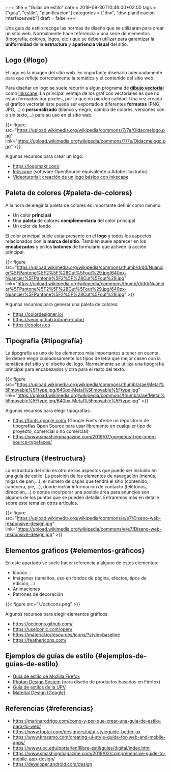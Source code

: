 +++
title = "Guias de estilo"
date = 2019-09-30T10:46:00+02:00
tags = ["guia", "estilo", "planificacion"]
categories = ["diw", "diw-planificacion-interfacesweb"]
draft = false
+++

Una guía de estilo recoge las normas de diseño que se utilizarán para crear un sitio web. Normalmente hace referencia a una serie de elementos (tipografía, colores, logos, etc.) que se deben utilizar para garantizar la **uniformidad** de la **estructura** y **apariencia visual** del sitio.

<!--more-->


## Logo {#logo}

El logo es la imagen del sitio web. Es importante diseñarlo adecuadamente para que refleje correctamente la temática y el contenido del sitio web.

Para diseñar un logo se suele recurrir a algún programa de **[dibujo vectorial](https://es.wikipedia.org/wiki/Gr%C3%A1fico%5Fvectorial)** como [Inkscape](https://inkscape.org/es/). La principal ventaja de los gráficos vectoriales es que no están formados por píxeles, por lo que no pierden calidad. Una vez creado el gráfico vectorial éste puede ser exportado a diferentes **formatos** (PNG, JPG,...) o **personalizado** (blanco y negro, cambio de colores, versiones con o sin texto,...) para su uso en el sitio web.

{{< figure src="https://upload.wikimedia.org/wikipedia/commons/7/7e/Oldacmelogo.png" link="https://upload.wikimedia.org/wikipedia/commons/7/7e/Oldacmelogo.png" >}}

Algunos recursos para crear un logo:

-   <https://logomakr.com/>
-   [Inkscape](https://inkscape.org/es/) (software OpenSource equivalente a Adobe Illustrator)
-   [Videotutorial: creación de un logo básico con Inkscape](https://youtu.be/zhnAHqQQ9gc)


## Paleta de colores {#paleta-de-colores}

A la hora de elegir la paleta de colores es importante definir como mínimo:

-   Un color **principal**
-   Una **paleta** de colores **complementaria** del color principal
-   Un color de fondo

El color principal suele estar presente en el **logo** y todos los aspectos relacionados con la **marca del sitio**. También suele aparecer en los **encabezados** y en los **botones** de formulario que activen la acción principal.

{{< figure src="https://upload.wikimedia.org/wikipedia/commons/thumb/d/dd/Nuancier%5FPantone%5F2%5F%28Cut%5Fout%29.jpg/640px-Nuancier%5FPantone%5F2%5F%28Cut%5Fout%29.jpg" link="https://upload.wikimedia.org/wikipedia/commons/thumb/d/dd/Nuancier%5FPantone%5F2%5F%28Cut%5Fout%29.jpg/640px-Nuancier%5FPantone%5F2%5F%28Cut%5Fout%29.jpg" >}}

Algunos recursos para generar una paleta de colores:

-   <https://colordesigner.io/>
-   <https://yeun.github.io/open-color/>
-   <https://coolors.co>


## Tipografía {#tipografía}

La tipografía es uno de los elementos más importantes a tener en cuenta. Se deben elegir cuidadosamente los tipos de letra que mejor casen con la temática del sitio y el diseño del logo. Normalmente se utiliza una tipografía principal para encabezados y otra para el resto del texto.

{{< figure src="https://upload.wikimedia.org/wikipedia/commons/thumb/a/ae/Metal%5Fmovable%5Ftype.jpg/640px-Metal%5Fmovable%5Ftype.jpg" link="https://upload.wikimedia.org/wikipedia/commons/thumb/a/ae/Metal%5Fmovable%5Ftype.jpg/640px-Metal%5Fmovable%5Ftype.jpg" >}}

Algunos recursos para elegir tipografías:

-   <https://fonts.google.com/> (Google Fonts ofrece un repositorio de tipografías Open Source para usar libremente en cualquier tipo de proyecto, comercial o no comercial)
-   <https://www.smashingmagazine.com/2019/07/gorgeous-free-open-source-typefaces/>


## Estructura {#estructura}

La estructura del sitio es otro de los aspectos que puede ser incluido en una guía de estilo. La posición de los elementos de navegación (menús, migas de pan,...), el número de capas que tendrá el sitio (contenido, cabecera, pie,...), donde incluir información de contacto (teléfonos, dirección,...) o dónde incorporar una posible área para anuncios son algunos de los puntos que se pueden detallar. Entraremos más en detalle sobre este tema en otros artículos.

{{< figure src="https://upload.wikimedia.org/wikipedia/commons/e/e7/Diseno-web-responsive-design.jpg" link="https://upload.wikimedia.org/wikipedia/commons/e/e7/Diseno-web-responsive-design.jpg" >}}


## Elementos gráficos {#elementos-gráficos}

En este apartado se suele hacer referencia a alguno de estos elementos:

-   Iconos
-   Imágenes (tamaños, uso en fondos de página, efectos, tipos de edición,...)
-   Animaciones
-   Patrones de decoración

{{< figure src="/./octicons.png" >}}

Algunos recursos para elegir elementos gráficos:

-   <https://octicons.github.com/>
-   <https://useiconic.com/open/>
-   <https://material.io/resources/icons/?style=baseline>
-   <https://feathericons.com/>


## Ejemplos de guías de estilo {#ejemplos-de-guías-de-estilo}

-   [Guía de estilo de Mozilla Firefox](https://mozilla.design/firefox/)
-   [Photon Design System](https://design.firefox.com/photon/) (para diseño de productos basados en Firefox)
-   [Guía de estilos de la UPV](http://www.upv.es/entidades/ASIC/manuales/guia%5Festilos%5Fupv.pdf)
-   [Material Design (Google)](https://material.io/design/)


## Referencias {#referencias}

-   <https://marinarodrigo.com/como-y-por-que-crear-una-guia-de-estilo-para-tu-web/>
-   <https://www.toptal.com/designers/ui/ui-styleguide-better-ux>
-   <https://www.krasamo.com/creating-ui-style-guide-for-web-and-mobile-apps/>
-   <https://www.uoc.edu/portal/en/llibre-estil/guies/digital/index.html>
-   <https://www.smashingmagazine.com/2018/02/comprehensive-guide-to-mobile-app-design/>
-   <https://developer.android.com/design>
